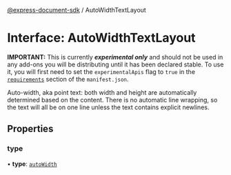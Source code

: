 [@express-document-sdk](../overview.md) / AutoWidthTextLayout
# Interface: AutoWidthTextLayout

<InlineAlert slots="text" variant="warning"/>

**IMPORTANT:** This is currently ***experimental only*** and should not be used in any add-ons you will be distributing until it has been declared stable. To use it, you will first need to set the `experimentalApis` flag to `true` in the [`requirements`](../../../manifest/index.md#requirements) section of the `manifest.json`.

Auto-width, aka point text: both width and height are automatically determined based on the content. There is no
automatic line wrapping, so the text will all be on one line unless the text contains explicit newlines.

## Properties

### type

• **type**: [`autoWidth`](../enumerations/TextLayout.md#autowidth)
